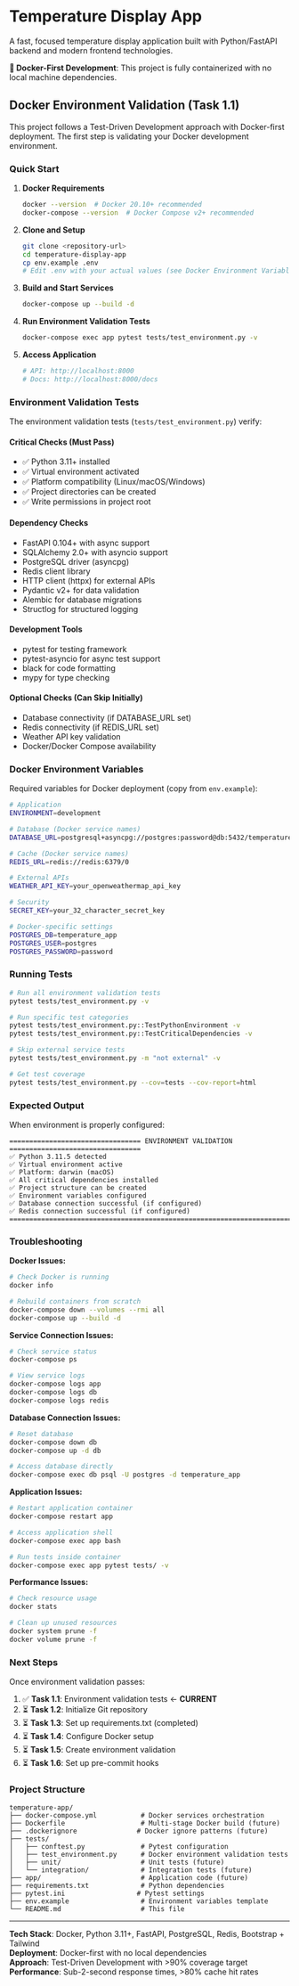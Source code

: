 # Temperature Display App

A fast, focused temperature display application built with Python/FastAPI backend and modern frontend technologies.

**🐳 Docker-First Development**: This project is fully containerized with no local machine dependencies.

## Docker Environment Validation (Task 1.1)

This project follows a Test-Driven Development approach with Docker-first deployment. The first step is validating your Docker development environment.

### Quick Start

1. **Docker Requirements**
   ```bash
   docker --version  # Docker 20.10+ recommended
   docker-compose --version  # Docker Compose v2+ recommended
   ```

2. **Clone and Setup**
   ```bash
   git clone <repository-url>
   cd temperature-display-app
   cp env.example .env
   # Edit .env with your actual values (see Docker Environment Variables below)
   ```

3. **Build and Start Services**
   ```bash
   docker-compose up --build -d
   ```

4. **Run Environment Validation Tests**
   ```bash
   docker-compose exec app pytest tests/test_environment.py -v
   ```

5. **Access Application**
   ```bash
   # API: http://localhost:8000
   # Docs: http://localhost:8000/docs
   ```

### Environment Validation Tests

The environment validation tests (`tests/test_environment.py`) verify:

#### **Critical Checks (Must Pass)**
- ✅ Python 3.11+ installed
- ✅ Virtual environment activated  
- ✅ Platform compatibility (Linux/macOS/Windows)
- ✅ Project directories can be created
- ✅ Write permissions in project root

#### **Dependency Checks**
- FastAPI 0.104+ with async support
- SQLAlchemy 2.0+ with asyncio support
- PostgreSQL driver (asyncpg)
- Redis client library
- HTTP client (httpx) for external APIs
- Pydantic v2+ for data validation
- Alembic for database migrations
- Structlog for structured logging

#### **Development Tools**
- pytest for testing framework
- pytest-asyncio for async test support
- black for code formatting
- mypy for type checking

#### **Optional Checks (Can Skip Initially)**
- Database connectivity (if DATABASE_URL set)
- Redis connectivity (if REDIS_URL set)  
- Weather API key validation
- Docker/Docker Compose availability

### Docker Environment Variables

Required variables for Docker deployment (copy from `env.example`):

```bash
# Application
ENVIRONMENT=development

# Database (Docker service names)
DATABASE_URL=postgresql+asyncpg://postgres:password@db:5432/temperature_app

# Cache (Docker service names)
REDIS_URL=redis://redis:6379/0

# External APIs
WEATHER_API_KEY=your_openweathermap_api_key

# Security
SECRET_KEY=your_32_character_secret_key

# Docker-specific settings
POSTGRES_DB=temperature_app
POSTGRES_USER=postgres
POSTGRES_PASSWORD=password
```

### Running Tests

```bash
# Run all environment validation tests
pytest tests/test_environment.py -v

# Run specific test categories
pytest tests/test_environment.py::TestPythonEnvironment -v
pytest tests/test_environment.py::TestCriticalDependencies -v

# Skip external service tests
pytest tests/test_environment.py -m "not external" -v

# Get test coverage
pytest tests/test_environment.py --cov=tests --cov-report=html
```

### Expected Output

When environment is properly configured:

```
================================= ENVIRONMENT VALIDATION =================================
✅ Python 3.11.5 detected
✅ Virtual environment active  
✅ Platform: darwin (macOS)
✅ All critical dependencies installed
✅ Project structure can be created
✅ Environment variables configured
✅ Database connection successful (if configured)
✅ Redis connection successful (if configured)
=========================================================================================
```

### Troubleshooting

**Docker Issues:**
```bash
# Check Docker is running
docker info

# Rebuild containers from scratch
docker-compose down --volumes --rmi all
docker-compose up --build -d
```

**Service Connection Issues:**
```bash
# Check service status
docker-compose ps

# View service logs
docker-compose logs app
docker-compose logs db
docker-compose logs redis
```

**Database Connection Issues:**
```bash
# Reset database
docker-compose down db
docker-compose up -d db

# Access database directly
docker-compose exec db psql -U postgres -d temperature_app
```

**Application Issues:**
```bash
# Restart application container
docker-compose restart app

# Access application shell
docker-compose exec app bash

# Run tests inside container
docker-compose exec app pytest tests/ -v
```

**Performance Issues:**
```bash
# Check resource usage
docker stats

# Clean up unused resources
docker system prune -f
docker volume prune -f
```

### Next Steps

Once environment validation passes:

1. ✅ **Task 1.1**: Environment validation tests ← **CURRENT**
2. ⏳ **Task 1.2**: Initialize Git repository 
3. ⏳ **Task 1.3**: Set up requirements.txt (completed)
4. ⏳ **Task 1.4**: Configure Docker setup
5. ⏳ **Task 1.5**: Create environment validation
6. ⏳ **Task 1.6**: Set up pre-commit hooks

### Project Structure

```
temperature-app/
├── docker-compose.yml           # Docker services orchestration
├── Dockerfile                   # Multi-stage Docker build (future)
├── .dockerignore               # Docker ignore patterns (future)
├── tests/
│   ├── conftest.py              # Pytest configuration
│   ├── test_environment.py      # Docker environment validation tests
│   ├── unit/                    # Unit tests (future)
│   └── integration/             # Integration tests (future)
├── app/                         # Application code (future)
├── requirements.txt             # Python dependencies
├── pytest.ini                  # Pytest settings
├── env.example                  # Environment variables template
└── README.md                    # This file
```

---

**Tech Stack**: Docker, Python 3.11+, FastAPI, PostgreSQL, Redis, Bootstrap + Tailwind  
**Deployment**: Docker-first with no local dependencies  
**Approach**: Test-Driven Development with >90% coverage target  
**Performance**: Sub-2-second response times, >80% cache hit rates 